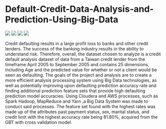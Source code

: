 # Default-Credit-Data-Analysis-and-Prediction-Using-Big-Data
![](https://img.shields.io/badge/CODE-PYTHON-informational?style=flat&logo=<LOGO_NAME>&logoColor=white&color=2bbc8a)
![](https://img.shields.io/badge/version-3.7.3-informational?style=flat&logo=<LOGO_NAME>&logoColor=white&color=2bbc8a)
![](https://img.shields.io/badge/Cloudera-6.3.2-informational?style=flat&logo=<LOGO_NAME>&logoColor=white&color=2bbc8a)
![](https://img.shields.io/badge/Domain-Finance-informational?style=flat&logo=<LOGO_NAME>&logoColor=white&color=2bbc8a)

Credit defaulting results in a large profit loss to banks and other credit lenders. The success of the banking industry results in the ability to understand risk. Therefore, overall, the dataset chosen to analyze is a credit default analysis dataset of data from a Taiwan credit lender from the timeframe April 2005 to September 2005 and contains 25 dimensions, including Age and the predicted value for whether or not a client would be seen as defaulting. The goals of the project and analysis are to create a more efficient analysis processing system using Big Data technologies, as well as potentially improving upon defaulting prediction accuracy rate and finding additional prediction feature sets that provide high defaulting prediction model accuracies. Using Cloudera and AWS processes, such as Spark Hadoop, MapReduce and Yarn ,a Big Data System was made to conduct said processes. The feature set found with the highest rates was made up of the attributes past payment status, sex, marital status, and credit limit with the highest accuracy rate being 81.80%, acquired from the GBT with cross validation model.
